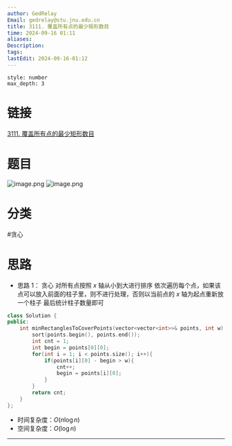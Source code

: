 ```yaml
---
author: GedRelay
Email: gedrelay@stu.jnu.edu.cn
title: 3111. 覆盖所有点的最少矩形数目
time: 2024-09-16 01:11
aliases: 
Description: 
tags: 
lastEdit: 2024-09-16-01:12
---
```


```toc
style: number
max_depth: 3
```

# 链接
[3111. 覆盖所有点的最少矩形数目](https://leetcode.cn/problems/minimum-rectangles-to-cover-points/) 

# 题目
![image.png](https://ged-pic-bed.oss-cn-guangzhou.aliyuncs.com/img/202409160111230.png)
![image.png](https://ged-pic-bed.oss-cn-guangzhou.aliyuncs.com/img/202409160111551.png)


# 分类
#贪心 

# 思路
- 思路 1：
贪心
对所有点按照 $x$ 轴从小到大进行排序 
依次遍历每个点，如果该点可以放入前面的柱子里，则不进行处理，否则以当前点的 $x$ 轴为起点重新放一个柱子 
最后统计柱子数量即可


```cpp
class Solution {
public:
    int minRectanglesToCoverPoints(vector<vector<int>>& points, int w) {
        sort(points.begin(), points.end());
        int cnt = 1;
        int begin = points[0][0];
        for(int i = 1; i < points.size(); i++){
            if(points[i][0] - begin > w){
                cnt++;
                begin = points[i][0];
            }
        }
        return cnt;
    }
};
```


- 时间复杂度：${O\left( n\log n \right)  }$ 
- 空间复杂度：${O\left( \log n \right)  }$ 


---

